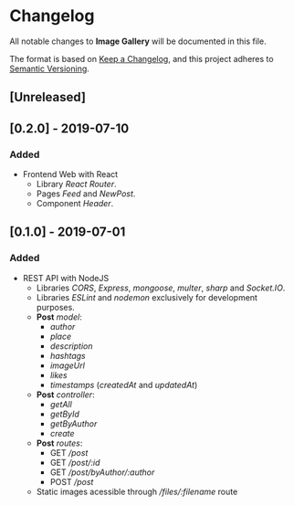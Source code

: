 # Changelog
All notable changes to **Image Gallery** will be documented in this file.

The format is based on [Keep a Changelog](https://keepachangelog.com/en/1.0.0/), and this project adheres to [Semantic Versioning](https://semver.org/spec/v2.0.0.html).

## [Unreleased]

## [0.2.0] - 2019-07-10
### Added
- Frontend Web with React
  - Library *React Router*.
  - Pages *Feed* and *NewPost*.
  - Component *Header*.

## [0.1.0] - 2019-07-01
### Added
- REST API with NodeJS
  - Libraries *CORS*, *Express*, *mongoose*, *multer*, *sharp* and *Socket.IO*.
  - Libraries *ESLint* and *nodemon* exclusively for development purposes.
  - **Post** *model*:
    - *author*
    - *place*
    - *description*
    - *hashtags*
    - *imageUrl*
    - *likes*
    - *timestamps* (*createdAt* and *updatedAt*)
  - **Post** *controller*:
    - *getAll*
    - *getById*
    - *getByAuthor*
    - *create*
  - **Post** *routes*:
    - GET */post*
    - GET */post/:id*
    - GET */post/byAuthor/:author*
    - POST */post*
  - Static images acessible through */files/:filename* route